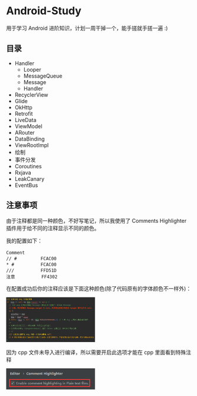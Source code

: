 # Android-Study
用于学习 Android 进阶知识，计划一周干掉一个，能手搓就手搓一遍 :)

## 目录
- Handler
  - Looper
  - MessageQueue
  - Message
  - Handler
- RecyclerView
- Glide
- OkHttp
- Retrofit
- LiveData
- ViewModel
- ARouter
- DataBinding
- ViewRootImpl
- 绘制
- 事件分发
- Coroutines
- Rxjava
- LeakCanary
- EventBus

## 注意事项
由于注释都是同一种颜色，不好写笔记，所以我使用了 Comments Highlighter 插件用于给不同的注释显示不同的颜色。

我的配置如下：
```
Comment
// #         FCAC00
* #          FCAC00
///          FFD51D
注意          FF4302
```
在配置成功后你的注释应该是下面这种颜色(除了代码原有的字体颜色不一样外)：

<img src="doce/img/img_annotation_color.png" width="240" />

因为 cpp 文件未导入进行编译，所以需要开启此选项才能在 cpp 里面看到特殊注释

<img src="doce/img/img_annotation_color_cpp.png" width="240" />
